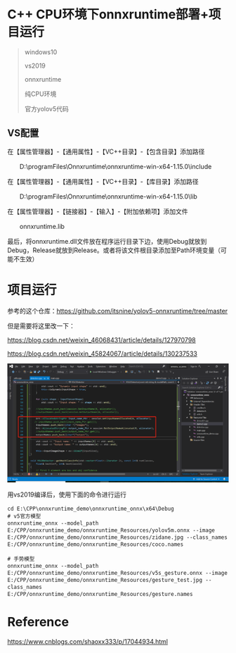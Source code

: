 # C++ CPU环境下onnxruntime部署+项目运行

>windows10
>
>vs2019
>
>onnxruntime
>
>纯CPU环境
>
>官方yolov5代码



## VS配置

在【属性管理器】-【通用属性】-【VC++目录】-【包含目录】添加路径

　　D:\programFiles\Onnxruntime\onnxruntime-win-x64-1.15.0\include

在【属性管理器】-【通用属性】-【VC++目录】-【库目录】添加路径

　　D:\programFiles\Onnxruntime\onnxruntime-win-x64-1.15.0\lib

在【属性管理器】-【链接器】-【输入】-【附加依赖项】添加文件

　　onnxruntime.lib

最后，将onnxruntime.dll文件放在程序运行目录下边，使用Debug就放到Debug，Release就放到Release。或者将该文件根目录添加至Path环境变量（可能不生效）



# 项目运行

参考的这个仓库：https://github.com/itsnine/yolov5-onnxruntime/tree/master



但是需要将这里改一下：

https://blog.csdn.net/weixin_46068431/article/details/127970798

https://blog.csdn.net/weixin_45824067/article/details/130237533

![image-20230607164248043](./assets/image-20230607164248043.png)

用vs2019编译后，使用下面的命令进行运行

```
cd E:\CPP\onnxruntime_demo\onnxruntime_onnx\x64\Debug
# v5官方模型
onnxruntime_onnx --model_path E:/CPP/onnxruntime_demo/onnxruntime_Resources/yolov5m.onnx --image E:/CPP/onnxruntime_demo/onnxruntime_Resources/zidane.jpg --class_names E:/CPP/onnxruntime_demo/onnxruntime_Resources/coco.names

# 手势模型
onnxruntime_onnx --model_path E:/CPP/onnxruntime_demo/onnxruntime_Resources/v5s_gesture.onnx --image E:/CPP/onnxruntime_demo/onnxruntime_Resources/gesture_test.jpg --class_names E:/CPP/onnxruntime_demo/onnxruntime_Resources/gesture.names
```



# Reference

https://www.cnblogs.com/shaoxx333/p/17044934.html